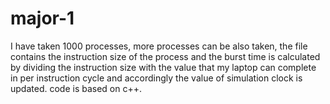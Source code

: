 # major-1

I have taken 1000 processes, more processes can be also taken, the file contains the instruction size of the process and the burst time is calculated by dividing the instruction size with the value that my laptop can complete in per instruction cycle and accordingly the value of simulation clock is updated.
code is based on c++.

